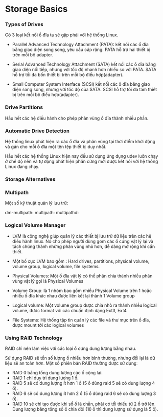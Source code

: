 # Storage Basics
### Types of Drives
Có 3 loại kết nối ổ đĩa ta sẽ gặp phải với hệ thống Linux.

- Parallel Advanced Technology Attachment (PATA): kết nối các ổ đĩa bằng giao diện song song, yêu cầu cáp rộng. PATA hỗ trợ hai thiết bị trên mỗi bộ adapter.
  
- Serial Advanced Technology Attachment (SATA) kết nối các ổ đĩa bằng giao diện nối tiếp, nhưng với tốc độ nhanh hơn nhiều so với PATA. SATA hỗ trợ tối đa bốn thiết bị trên mỗi bộ điều hợp(adapter).
  
- Small Computer System Interface (SCSI)  kết nối các ổ đĩa bằng giao diện song song, nhưng với tốc độ của SATA. SCSI hỗ trợ tối đa tám thiết bị trên mỗi bộ điều hợp(adapter).

### Drive Partitions
Hầu hết các hệ điều hành cho phép phân vùng ổ đĩa thành nhiều phần.

### Automatic Drive Detection
Hệ thống linux phát hiện ra các ổ đĩa và phân vùng tại thời điểm khởi động và gán cho mỗi ổ đĩa một tên tệp thiết bị duy nhất.

Hầu hết các hệ thống Linux hiện nay đều sử dụng ứng dụng udev luôn chạy ở chế độ nền và tự động phát hiện phần cứng mới được kết nối với hệ thống Linux đang chạy.

### Storage Alternatives
### Multipath
Một số kỹ thuật quản lý lưu trữ:

dm-multipath:
multipath:
multipathd:

### Logical Volume Manager

- LVM là công nghệ giúp quản lý các thiết bị lưu trữ dữ liệu trên các hệ điều hành linux. Nó cho phép người dùng gom các ổ cứng vật lý lại và tách chúng thành những phân vùng nhỏ hơn, dễ dàng mở rộng khi cần thiết.

- Một bố cục LVM bao gồm : Hard drives, partitions, physical volume, volume group, logical volume, file systems.

- Physical Volumes: Một ổ đĩa vật lý có thể phân chia thành nhiều phân vùng vật lý gọi là Physical Volumes
- Volume Group: là 1 nhóm bao gồm nhiều Physical Volume trên 1 hoặc nhiều ổ đĩa khác nhau được liên kết lại thành 1 Volume group

- Logical volume: Một volume group được chia nhỏ ra thành nhiều logical volume, được format với các chuẩn định dạng Ext3, Ext4

- File Systems: Hệ thống tập tin quản lý các file và thư mục trên ổ đĩa, được mount tới các logical volumes

### Using RAID Technology

RAID chỉ nên làm việc với các loại ổ cứng dung lượng bằng nhau.

Sử dụng RAID sẽ tốn số lượng ổ nhiều hơn bình thường, nhưng đổi lại là dữ liệu sẽ an toàn hơn.
Một số phiên bản RAID thường được sử dụng:

- RAID 0 bằng tổng dung lượng các ổ cộng lại.
- RAID 1 chỉ duy trì dung lượng 1 ổ.
- RAID 5 sẽ có dung lượng ít hơn 1 ổ (5 ổ dùng raid 5 sẽ có dung lượng 4 ổ).
- RAID 6 sẽ có dung lượng ít hơn 2 ổ (5 ổ dùng raid 6 sẽ có dung lượng 3 ổ).
- RAID 10 sẽ chỉ tạo được khi số ổ là chẵn, phải có tối thiểu từ 2 ổ trở lên. Dung lượng bằng tổng số ổ chia đôi (10 ổ thì dung lượng sử dụng là 5 ổ).